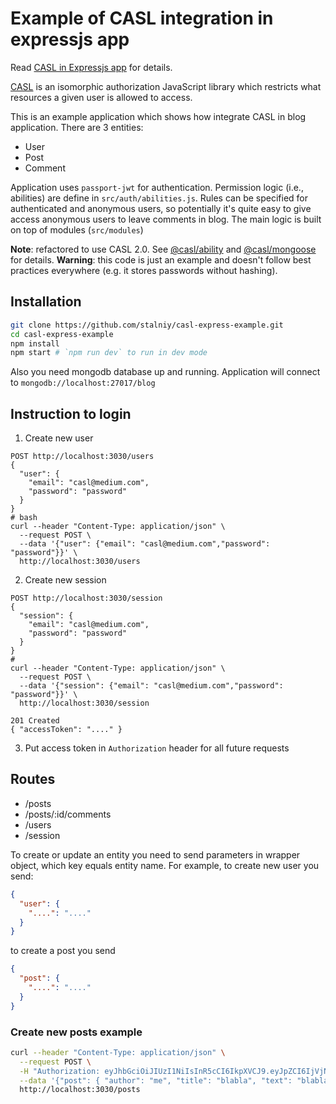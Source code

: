 # Example of CASL integration in expressjs app

Read [CASL in Expressjs app][casl-express-example] for details.

[CASL](https://stalniy.github.io/casl/) is an isomorphic authorization JavaScript library which restricts what resources a given user is allowed to access.

This is an example application which shows how integrate CASL in blog application. There are 3 entities:
* User
* Post
* Comment

Application uses `passport-jwt` for authentication.
Permission logic (i.e., abilities) are define in `src/auth/abilities.js`. Rules can be specified for authenticated and anonymous users, so potentially it's quite easy to give access anonymous users to leave comments in blog.
The main logic is built on top of modules (`src/modules`)

**Note**: refactored to use CASL 2.0. See [@casl/ability][casl-ability] and [@casl/mongoose][casl-mongoose] for details.
**Warning**: this code is just an example and doesn't follow best practices everywhere (e.g. it stores passwords without hashing).

## Installation

```sh
git clone https://github.com/stalniy/casl-express-example.git
cd casl-express-example
npm install
npm start # `npm run dev` to run in dev mode
```

Also you need mongodb database up and running. Application will connect to `mongodb://localhost:27017/blog`


## Instruction to login

1. Create new user

```
POST http://localhost:3030/users
{
  "user": {
    "email": "casl@medium.com",
    "password": "password"
  }
}
# bash
curl --header "Content-Type: application/json" \
  --request POST \
  --data '{"user": {"email": "casl@medium.com","password": "password"}}' \
  http://localhost:3030/users
```

2. Create new session

```
POST http://localhost:3030/session
{
  "session": {
    "email": "casl@medium.com",
    "password": "password"
  }
}
#
curl --header "Content-Type: application/json" \
  --request POST \
  --data '{"session": {"email": "casl@medium.com","password": "password"}}' \
  http://localhost:3030/session

201 Created
{ "accessToken": "...." }
```

3. Put access token in `Authorization` header for all future requests


## Routes

* /posts
* /posts/:id/comments
* /users
* /session

To create or update an entity you need to send parameters in wrapper object, which key equals entity name.
For example, to create new user you send:

```json
{
  "user": {
    "....": "...."
  }
}
```

to create a post you send

```json
{
  "post": {
    "....": "...."
  }
}
```

### Create new posts example
```bash
curl --header "Content-Type: application/json" \
  --request POST \
  -H "Authorization: eyJhbGciOiJIUzI1NiIsInR5cCI6IkpXVCJ9.eyJpZCI6IjVjNzVhZWQ2OGQ5MTdiNzJhYmYyZjlmNCIsImlhdCI6MTU1MTIxNjQwNCwiYXVkIjoiY2FzbC5jb20iLCJpc3MiOiJDQVNMLkV4cHJlc3MifQ.G0E-J2sWtw1WSIKVZeBHpVZiDHmXyBcPa_3HkwXWGnI" \
  --data '{"post": { "author": "me", "title": "blabla", "text": "blabla"}}' \
  http://localhost:3030/posts
```

[casl-express-example]: https://medium.com/@sergiy.stotskiy/authorization-with-casl-in-express-app-d94eb2e2b73b
[casl-ability]: https://github.com/stalniy/casl/tree/master/packages/casl-ability
[casl-mongoose]: https://github.com/stalniy/casl/tree/master/packages/casl-mongoose

